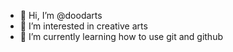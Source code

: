 - 👋 Hi, I’m @doodarts
- 👀 I’m interested in creative arts
- 🌱 I’m currently learning how to use git and github

<!---
doodarts/doodarts is a ✨ special ✨ repository because its `README.md` (this file) appears on your GitHub profile.
You can click the Preview link to take a look at your changes.
--->
